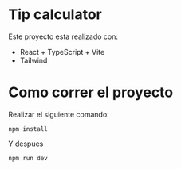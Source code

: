 # Tip calculator

Este proyecto esta realizado con:

- React + TypeScript + Vite
- Tailwind

# Como correr el proyecto
Realizar el siguiente comando:

`npm install`

Y despues

`npm run dev` 
